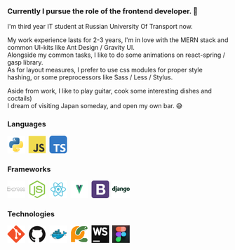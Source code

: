 ### Currently I pursue the role of the frontend developer. 👋

I'm third year IT student at Russian University Of Transport now. </br>

My work experience lasts for 2-3 years, I'm in love with the MERN stack and common UI-kits like Ant Design / Gravity UI. </br>
Alongside my common tasks, I like to do some animations on react-spring / gasp library. </br>
As for layout measures, I prefer to use css modules for proper style hashing, or some preprocessors like Sass / Less / Stylus. </br>

Aside from work, I like to play guitar, cook some interesting dishes and coctails)<br>
I dream of visiting Japan someday, and open my own bar. 😅

### Languages

<div>
  <img src="img/python.svg" title="Python" width="40" height="40"/>&nbsp;
  <img src="img/javascript.svg" title="JavaScript" width="40" height="40"/>&nbsp;
  <img src="img/typescript.svg" title="TypeScript" width="40" height="40"/>&nbsp;
</div>

### Frameworks

<div>
  <img src="img/express.svg" title="Express" width="40" height="40"/>&nbsp;
  <img src="img/node.svg" title="Node" width="40" height="40"/>&nbsp;
  <img src="img/react.svg" title="React" width="40" height="40"/>&nbsp;
  <img src="img/vue.svg" title="Vue" width="40" height="40"/>&nbsp;
  <img src="img/bootstrap.svg" title="Bootstrap" width="40" height="40"/>&nbsp;
  <img src="img/django.svg" title="Django" width="40" height="40"/>&nbsp;
</div>

### Technologies

<div>
  <img src="img/git.svg" title="Git" width="40" height="40"/>&nbsp;
  <img src="img/github.svg" title="GitHub" width="40" height="40"/>&nbsp;
  <img src="img/docker.svg" title="Docker" width="40" height="40"/>&nbsp;
  <img src="img/pycharm.svg" title="PyCharm" width="40" height="40"/>&nbsp;
  <img src="img/webstorm.png" title="WebStorm" width="40" height="40"/>&nbsp;
  <img src="img/8a045799766163.5efa31210a588.png" title="Figma" width="40" height="40"/>&nbsp;
</div>
